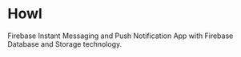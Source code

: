 # Howl
Firebase Instant Messaging and Push Notification App with Firebase Database and Storage technology.
